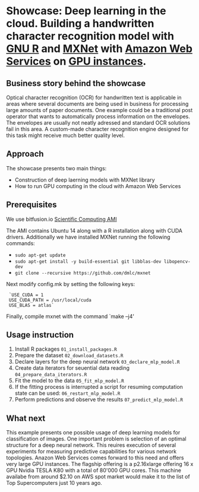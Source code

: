 # Showcase: Deep learning in the cloud. Building a handwritten character recognition model with [GNU R](https://www.r-project.org/) and [MXNet](http://mxnet.io/) with [Amazon Web Services](https://aws.amazon.com/) on [GPU instances](http://docs.aws.amazon.com/AWSEC2/latest/UserGuide/using_cluster_computing.html).

## Business story behind the showcase

Optical character recognition (OCR) for handwritten text is applicable in areas where several documents are being used in business for processing large amounts of paper documents. One example could be a traditional post operator that wants to automatically process information on the envelopes. The envelopes are usually not neatly adressed and standard OCR solutions fail in this area. A custom-made character recognition engine designed for this task might receive much better quality level.

## Approach
The showcase presents two main things:

* Construction of deep laerning models with MXNet library
* How to run GPU computing in the cloud with Amazon Web Services



## Prerequisites

We use bitfusion.io [Scientific Computing AMI](https://aws.amazon.com/marketplace/seller-profile?id=3b372560-86bf-4e3d-9ec0-016892a64bed)

The AMI contains Ubuntu 14  along with a R installation along with CUDA drivers.
Additionally we have installed MXNet running the following commands:

* `sudo apt-get update`
* `sudo apt-get install -y build-essential git libblas-dev libopencv-dev`
* `git clone --recursive https://github.com/dmlc/mxnet`

Next modify config.mk by setting the following keys:

     `USE_CUDA = 1
     USE_CUDA_PATH = /usr/local/cuda
     USE_BLAS = atlas`
     
Finally, compile mxnet with the command `make –j4'

## Usage instruction

1. Install R packages `01_install_packages.R`
2. Prepare the dataset `02_download_datasets.R`
3. Declare layers for the deep neural network `03_declare_mlp_model.R`
4. Create data iterators for seuential data reading `04_prepare_data_iterators.R`
5. Fit the model to the data `05_fit_mlp_model.R`
6. If the fitting process is interrupted a script for resuming computation state can be used: `06_restart_mlp_model.R`
7. Perform predictions and observe the results `07_predict_mlp_model.R`

## What next

This example presents one possible usage of deep learning models for classification of images. 
One important problem is selection of an optimal structure for a deep neural network. 
This reuires execution of several experiments for measuring predictive capabilities for various network topologies. 
Anazon Web Services comes forward to this need and offers very large GPU instances. The flagship offering is a p2.16xlarge offering 16 x GPU Nvidia TESLA K80 with a total of 80'000 GPU cores. This machine availabe from around $2.10 on AWS spot market would make it to the list of Top Supercomputers just 10 years ago.





